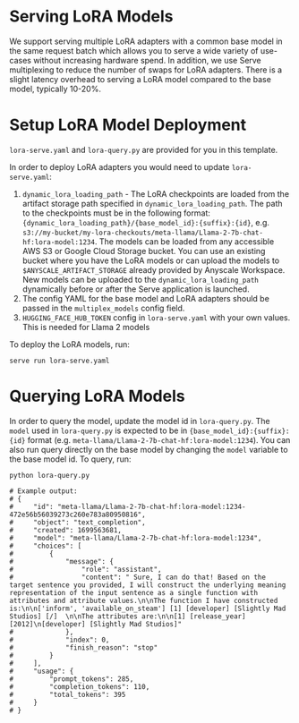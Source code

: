 # Serving LoRA Models

We support serving multiple LoRA adapters with a common base model in the same request batch which allows you to serve a wide variety of use-cases without increasing hardware spend. In addition, we use Serve multiplexing to reduce the number of swaps for LoRA adapters. There is a slight latency overhead to serving a LoRA model compared to the base model, typically 10-20%. 

# Setup LoRA Model Deployment

`lora-serve.yaml` and `lora-query.py` are provided for you in this template. 

In order to deploy LoRA adapters you would need to update `lora-serve.yaml`:
1. `dynamic_lora_loading_path` - The LoRA checkpoints are loaded from the artifact storage path specified in `dynamic_lora_loading_path`. The path to the checkpoints must be in the following format: `{dynamic_lora_loading_path}/{base_model_id}:{suffix}:{id}`, e.g. `s3://my-bucket/my-lora-checkouts/meta-llama/Llama-2-7b-chat-hf:lora-model:1234`. The models can be loaded from any accessible AWS S3 or Google Cloud Storage bucket. You can use an existing bucket where you have the LoRA models or can upload the models to `$ANYSCALE_ARTIFACT_STORAGE` already provided by Anyscale Workspace. New models can be uploaded to the `dynamic_lora_loading_path` dynamically before or after the Serve application is launched.
2. The config YAML for the base model and LoRA adapters should be passed in the `multiplex_models` config field.
3. `HUGGING_FACE_HUB_TOKEN` config in `lora-serve.yaml` with your own values. This is needed for Llama 2 models

To deploy the LoRA models, run:
```shell
serve run lora-serve.yaml
```

# Querying LoRA Models
In order to query the model, update the model id in `lora-query.py`. The `model` used in `lora-query.py` is expected to be in `{base_model_id}:{suffix}:{id}` format (e.g. `meta-llama/Llama-2-7b-chat-hf:lora-model:1234`). You can also run query directly on the base model by changing the `model` variable to the base model id. To query, run:

```shell
python lora-query.py

# Example output:
# {
#     "id": "meta-llama/Llama-2-7b-chat-hf:lora-model:1234-472e56b56039273c260e783a80950816",
#     "object": "text_completion",
#     "created": 1699563681,
#     "model": "meta-llama/Llama-2-7b-chat-hf:lora-model:1234",
#     "choices": [
#         {
#             "message": {
#                 "role": "assistant",
#                 "content": " Sure, I can do that! Based on the target sentence you provided, I will construct the underlying meaning representation of the input sentence as a single function with attributes and attribute values.\n\nThe function I have constructed is:\n\n['inform', 'available_on_steam'] [1] [developer] [Slightly Mad Studios] [/]  \n\nThe attributes are:\n\n[1] [release_year] [2012]\n[developer] [Slightly Mad Studios]"
#             },
#             "index": 0,
#             "finish_reason": "stop"
#         }
#     ],
#     "usage": {
#         "prompt_tokens": 285,
#         "completion_tokens": 110,
#         "total_tokens": 395
#     }
# }
```
